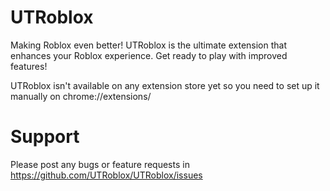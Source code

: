 # UTRoblox

Making Roblox even better! UTRoblox is the ultimate extension that enhances your Roblox experience. Get ready to play with improved features!

UTRoblox isn't available on any extension store yet so you need to set up it manually on chrome://extensions/






# Support
Please post any bugs or feature requests in https://github.com/UTRoblox/UTRoblox/issues

